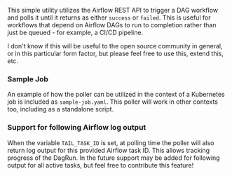 This simple utility utilizes the Airflow REST API to trigger a DAG workflow and polls it until it returns as either `success` or `failed`. This is useful for workflows that depend on Airflow DAGs to run to completion rather than just be queued - for example, a CI/CD pipeline.

I don't know if this will be useful to the open source community in general, or in this particular form factor, but please feel free to use this, extend this, etc.

### Sample Job

An example of how the poller can be utilized in the context of a Kubernetes job is included as `sample-job.yaml`. This poller will work in other contexts too, including as a standalone script.

### Support for following Airflow log output

When the variable `TAIL_TASK_ID` is set, at polling time the poller will also return log output for this provided Airflow task ID. This allows tracking progress of the DagRun. In the future support may be added for following output for all active tasks, but feel free to contribute this feature!
